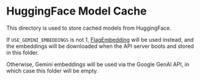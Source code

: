 # HuggingFace Model Cache

This directory is used to store cached models from HuggingFace.

If `USE_GEMINI_EMBEDDINGS` is not 1, [FlagEmbedding](https://github.com/FlagOpen/FlagEmbedding)
will be used instead, and the embeddings will be downloaded when the API server boots and stored in this folder.

Otherwise, Gemini embeddings will be used via the Google GenAI API, in which case this folder will be empty.

